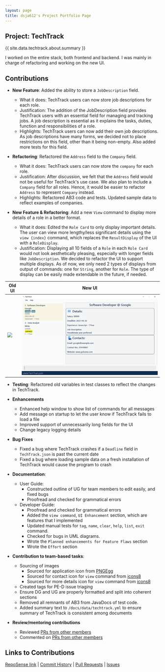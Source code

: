```yaml
---
layout: page
title: dsja612's Project Portfolio Page
---
```


## Project: TechTrack

{{ site.data.techtrack.about.summary }}

I worked on the entire stack, both frontend and backend. I was mainly in charge of refactoring and working on the new UI.

## **Contributions**

* **New Feature**: Added the ability to store a `JobDescription` field.
  * What it does: TechTrack users can now store job descriptions for each role.
  * Justification: The addition of the JobDescription field provides TechTrack users with an essential field for managing and tracking jobs.
    A job description is essential as it explains the tasks, duties, function and responsibilities of a role.
  * Highlights: TechTrack users can now add their own job descriptions. As job descriptions have many forms, we decided
    not to place restrictions on this field, other than it being non-empty. Also added more tests for this field.


* **Refactoring**: Refactored the `Address` field to the `Company` field.
  * What it does: TechTrack users can now store the `company` for each role.
  * Justification: After discussion, we felt that the `Address` field would not be useful for TechTrack's use case. We also plan to
  include a `Company` field for all roles. Hence, it would be easier to refactor `Address` to represent `Company` instead.
  * Highlights: Refactored AB3 code and tests. Updated sample data to reflect examples of companies.


* **New Feature & Refactoring**: Add a new `View` command to display more details of a role in a better format.
  * What it does: Edited the `Role Card` to only display important details. The user can view more lengthy/less significant details
  using the `view {index}` command, which replaces the `ResultDisplay` of the UI with a `RoleDisplay`.
  * Justification: Displaying all 10 fields of a `Role` in each `Role Card` would not look aesthetically pleasing, 
  especially with longer fields like `JobDescription`. We decided to refactor the UI to support multiple displays. As of now, we only need 2 types
  of displays from output of commands: one for `String`, another for `Role`. The type of display can be easily made extendable 
  in the future, if needed.
  
| Old UI                                                                       | New UI                                                           |  
|------------------------------------------------------------------------------|------------------------------------------------------------------|
| <img src="https://nus-cs2103-ay2223s2.github.io/tp/images/Ui.png" width=800> | <img src="../images/UICommandImages/ViewCommand0.png" width=800> |

* **Testing**: Refactored old variables in test classes to reflect the changes in TechTrack.


* **Enhancements**
  * Enhanced help window to show list of commands for all messages
  * Add message on startup to let the user know if TechTrack fails to load a file
  * Improved support of unnecessarily long fields for the UI
  * Change legacy logging details


* **Bug Fixes**
  * Fixed a bug where TechTrack crashes if a `Deadline` field in `TechTrack.json` is past the current date
  * Fixed a bug where loading sample data on a fresh installation of TechTrack would cause the program to crash


* **Documentation**:
  * User Guide:
    * Constructed outline of UG for team members to edit easily, and fixed bugs
    * Proofread and checked for grammatical errors
  * Developer Guide:
    * Proofread and checked for grammatical errors
    * Added the `view command`, `UI Enhancement` section, which are features that I implemented
    * Updated manual tests for `tag`, `name`, `clear`, `help`, `list`, `exit` command.
    * Checked for bugs in UML diagrams.
    * Wrote the `Planned enhancements for Feature Flaws` section
    * Wrote the `Effort` section


* **Contribution to team-based tasks**:
  * Sourcing of images
    * Sourced for application icon from [PNGEgg](https://www.pngegg.com/en/png-ewtjs)
    * Sourced for contact icon for `view` command from [icons8](https://icons8.com/icon/104074/contact-us)
    * Sourced for more details icon for `view` command from [icons8](https://icons8.com/icon/set/details/color)
  * Created tags for PE-D issue triaging
  * Ensure DG and UG are properly formatted and split into coherent sections 
  * Removed all remnants of AB3 from JavaDocs of test code.
  * Added summary text to `/docs/data/techtrack.yml` to ensure summary of TechTrack is consistent among
    documents

* **Review/mentoring contributions**
  * Reviewed [PRs from other members](https://github.com/AY2223S2-CS2103-W16-2/tp/pulls?q=is%3Apr+reviewed-by%3Adsja612)
  * Commented on [PRs from other members](https://github.com/AY2223S2-CS2103-W16-2/tp/pulls?q=is%3Apr+commenter%3Adsja612)


## **Links to Contributions**
[RepoSense link](https://nus-cs2103-ay2223s2.github.io/tp-dashboard/?search=dsja612&breakdown=true) 
| [Commit History](https://github.com/AY2223S2-CS2103-W16-2/tp/commits?author=dsja612) 
| [Pull Requests](https://github.com/AY2223S2-CS2103-W16-2/tp/pulls?q=is%3Apr+author%3Adsja612)
| [Issues](https://github.com/AY2223S2-CS2103-W16-2/tp/issues?q=is%3Aissue+author%3Adsja612)
